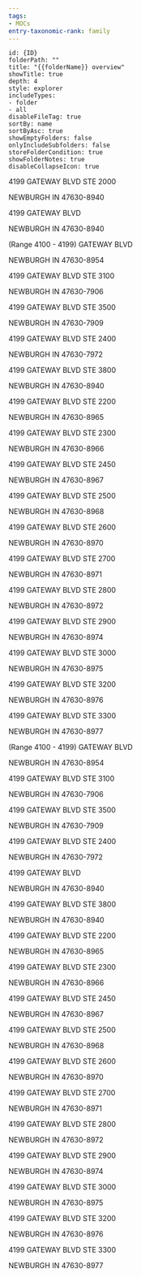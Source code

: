 ```yaml
---
tags:
- MOCs
entry-taxonomic-rank: family
---
```

```folder-overview
id: {ID}
folderPath: ""
title: "{{folderName}} overview"
showTitle: true
depth: 4
style: explorer
includeTypes:
- folder
- all
disableFileTag: true
sortBy: name
sortByAsc: true
showEmptyFolders: false
onlyIncludeSubfolders: false
storeFolderCondition: true
showFolderNotes: true
disableCollapseIcon: true
```
4199 GATEWAY BLVD STE 2000

NEWBURGH IN 47630-8940

4199 GATEWAY BLVD

NEWBURGH IN 47630-8940

(Range 4100 - 4199) GATEWAY BLVD

NEWBURGH IN 47630-8954

4199 GATEWAY BLVD STE 3100

NEWBURGH IN 47630-7906

4199 GATEWAY BLVD STE 3500

NEWBURGH IN 47630-7909

4199 GATEWAY BLVD STE 2400

NEWBURGH IN 47630-7972

4199 GATEWAY BLVD STE 3800

NEWBURGH IN 47630-8940

4199 GATEWAY BLVD STE 2200

NEWBURGH IN 47630-8965

4199 GATEWAY BLVD STE 2300

NEWBURGH IN 47630-8966

4199 GATEWAY BLVD STE 2450

NEWBURGH IN 47630-8967

4199 GATEWAY BLVD STE 2500

NEWBURGH IN 47630-8968

4199 GATEWAY BLVD STE 2600

NEWBURGH IN 47630-8970

4199 GATEWAY BLVD STE 2700

NEWBURGH IN 47630-8971

4199 GATEWAY BLVD STE 2800

NEWBURGH IN 47630-8972

4199 GATEWAY BLVD STE 2900

NEWBURGH IN 47630-8974

4199 GATEWAY BLVD STE 3000

NEWBURGH IN 47630-8975

4199 GATEWAY BLVD STE 3200

NEWBURGH IN 47630-8976

4199 GATEWAY BLVD STE 3300

NEWBURGH IN 47630-8977

(Range 4100 - 4199) GATEWAY BLVD

NEWBURGH IN 47630-8954

4199 GATEWAY BLVD STE 3100

NEWBURGH IN 47630-7906

4199 GATEWAY BLVD STE 3500

NEWBURGH IN 47630-7909

4199 GATEWAY BLVD STE 2400

NEWBURGH IN 47630-7972

4199 GATEWAY BLVD

NEWBURGH IN 47630-8940

4199 GATEWAY BLVD STE 3800

NEWBURGH IN 47630-8940

4199 GATEWAY BLVD STE 2200

NEWBURGH IN 47630-8965

4199 GATEWAY BLVD STE 2300

NEWBURGH IN 47630-8966

4199 GATEWAY BLVD STE 2450

NEWBURGH IN 47630-8967

4199 GATEWAY BLVD STE 2500

NEWBURGH IN 47630-8968

4199 GATEWAY BLVD STE 2600

NEWBURGH IN 47630-8970

4199 GATEWAY BLVD STE 2700

NEWBURGH IN 47630-8971


4199 GATEWAY BLVD STE 2800

NEWBURGH IN 47630-8972

4199 GATEWAY BLVD STE 2900

NEWBURGH IN 47630-8974

4199 GATEWAY BLVD STE 3000

NEWBURGH IN 47630-8975

4199 GATEWAY BLVD STE 3200

NEWBURGH IN 47630-8976

4199 GATEWAY BLVD STE 3300

NEWBURGH IN 47630-8977